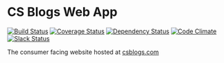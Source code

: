 # CS Blogs Web App
[![Build Status](https://travis-ci.org/csblogs/web-app.svg?branch=master)](https://travis-ci.org/csblogs/web-app)
[![Coverage Status](https://coveralls.io/repos/github/csblogs/web-app/badge.svg?branch=master)](https://coveralls.io/github/csblogs/web-app?branch=master)
[![Dependency Status](https://david-dm.org/csblogs/web-app.svg)](https://david-dm.org/csblogs/web-app)
[![Code Climate](https://codeclimate.com/github/csblogs/web-app/badges/gpa.svg)](https://codeclimate.com/github/csblogs/web-app)
[![Slack Status](http://csblogs-slack-signup.azurewebsites.net/badge.svg)](http://csblogs-slack-signup.azurewebsites.net)

The consumer facing website hosted at [csblogs.com](http://csblogs.com)
